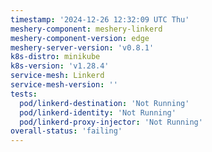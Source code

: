 ```yaml
---
timestamp: '2024-12-26 12:32:09 UTC Thu'
meshery-component: meshery-linkerd
meshery-component-version: edge
meshery-server-version: 'v0.8.1'
k8s-distro: minikube
k8s-version: 'v1.28.4'
service-mesh: Linkerd
service-mesh-version: ''
tests:
  pod/linkerd-destination: 'Not Running'
  pod/linkerd-identity: 'Not Running'
  pod/linkerd-proxy-injector: 'Not Running'
overall-status: 'failing'
---
```


